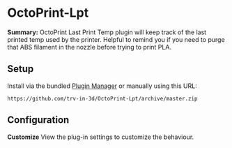 # OctoPrint-Lpt

**Summary:** OctoPrint Last Print Temp plugin will keep track of the last printed temp used by the printer.  Helpful to remind you if you need to purge that ABS filament in the nozzle before trying to print PLA.

## Setup

Install via the bundled [Plugin Manager](https://docs.octoprint.org/en/master/bundledplugins/pluginmanager.html)
or manually using this URL:

    https://github.com/trv-in-3d/OctoPrint-Lpt/archive/master.zip



## Configuration

**Customize** View the plug-in settings to customize the behaviour.
